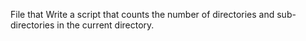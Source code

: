 File that Write a script that counts the number of directories and sub-directories in the current directory.

